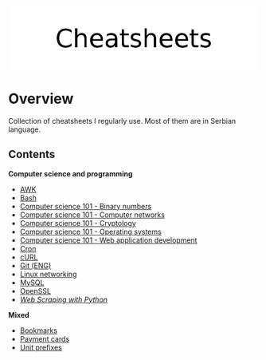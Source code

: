 <p align="center">
	<img src="assets/logo.png" alt="Cheatsheets">
</p>

# Overview

Collection of cheatsheets I regularly use. Most of them are in Serbian language. 

## Contents

**Computer science and programming**

- [AWK](cs/awk/)
- [Bash](cs/bash/)
- [Computer science 101 - Binary numbers](cs/compsci/binary_numbers.md)
- [Computer science 101 - Computer networks](cs/compsci/computer_networks/)
- [Computer science 101 - Cryptology](cs/compsci/cryptology/)
- [Computer science 101 - Operating systems](cs/compsci/operating_systems/)
- [Computer science 101 - Web application development](cs/compsci/web_application_development.md)
- [Cron](cs/crontab.md)
- [cURL](cs/curl.md)
- [Git (ENG)](cs/git.md)
- [Linux networking](cs/linux_networking.md)
- [MySQL](cs/mysql/)
- [OpenSSL](cs/openssl/)
- [*Web Scraping with Python*](cs/web_scraping_with_python.md)

**Mixed**

- [Bookmarks](cs/misc/bookmarks.md)
- [Payment cards](cs/misc/payment_cards.md)
- [Unit prefixes](cs/misc/unit_prefixes.md)
